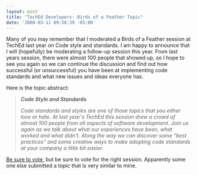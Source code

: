 ```yaml
---
layout: post
title: "TechEd Developers: Birds of a Feather Topic"
date: '2008-03-11 09:38:39 -05:00'
---
```


Many of you may remember that I moderated a Birds of a Feather session at TechEd last year on Code style and standards. I am happy to announce that I will (hopefully) be moderating a follow-up session this year. From last years session, there were almost 100 people that showed up, so I hope to see you again so we can continue the discussion and find out how successful (or unsuccessful) you have been at implementing code standards and what new issues and ideas everyone has.

Here is the topic abstract:

> ***Code Style and Standards***
> 
> *Code standards and styles are one of those topics that you either love or hate. At last year's TechEd this session drew a crowd of almost 100 people from all aspects of software development. Join us again as we talk about what our experiences have been, what worked and what didn't. Along the way we can discover some "best practices" and some creative ways to make adopting code standards at your company a little bit easier.*

[Be sure to vote](https://www.msteched.com/dev/voting.aspx), but be sure to vote for the right session. Apparently some one else submitted a topic that is very similar to mine. 
